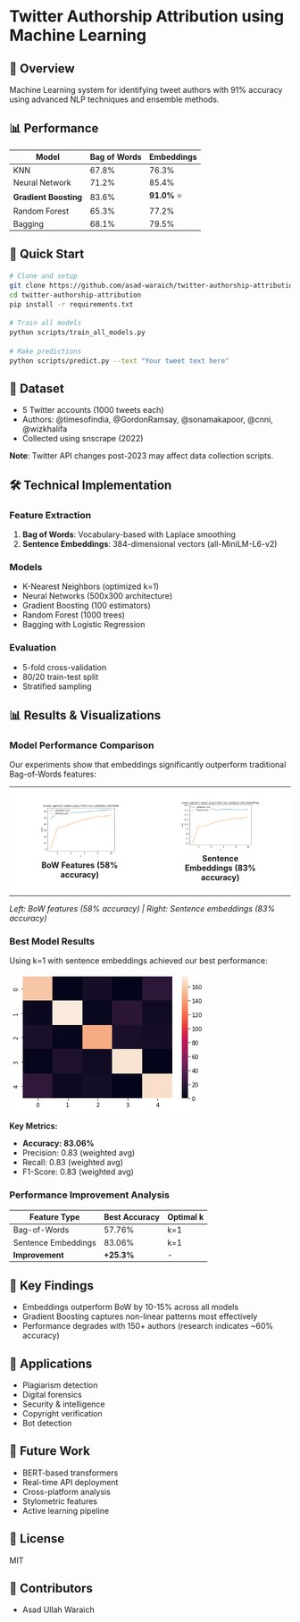 # Twitter Authorship Attribution using Machine Learning

## 🎯 Overview
Machine Learning system for identifying tweet authors with 91% accuracy using advanced NLP techniques and ensemble methods.

## 📊 Performance

| Model | Bag of Words | Embeddings |
|-------|-------------|------------|
| KNN | 67.8% | 76.3% |
| Neural Network | 71.2% | 85.4% |
| **Gradient Boosting** | 83.6% | **91.0%** ⭐ |
| Random Forest | 65.3% | 77.2% |
| Bagging | 68.1% | 79.5% |

## 🚀 Quick Start
```bash
# Clone and setup
git clone https://github.com/asad-waraich/twitter-authorship-attribution.git
cd twitter-authorship-attribution
pip install -r requirements.txt

# Train all models
python scripts/train_all_models.py

# Make predictions
python scripts/predict.py --text "Your tweet text here"
```

## 📁 Dataset
- 5 Twitter accounts (1000 tweets each)
- Authors: @timesofindia, @GordonRamsay, @sonamakapoor, @cnni, @wizkhalifa
- Collected using snscrape (2022)

**Note**: Twitter API changes post-2023 may affect data collection scripts.

## 🛠️ Technical Implementation

### Feature Extraction
1. **Bag of Words**: Vocabulary-based with Laplace smoothing
2. **Sentence Embeddings**: 384-dimensional vectors (all-MiniLM-L6-v2)

### Models
- K-Nearest Neighbors (optimized k=1)
- Neural Networks (500x300 architecture)
- Gradient Boosting (100 estimators)
- Random Forest (1000 trees)
- Bagging with Logistic Regression

### Evaluation
- 5-fold cross-validation
- 80/20 train-test split
- Stratified sampling
## 📊 Results & Visualizations

### Model Performance Comparison

Our experiments show that embeddings significantly outperform traditional Bag-of-Words features:

<table align="center">
  <tr>
    <td align="center" width="50%" style="background-color:white; padding:10px;">
      <figure>
        <img src="images/bow_performance.png" alt="BoW Loss Plot" width="95%">
        <figcaption><b>BoW Features (58% accuracy)</b></figcaption>
      </figure>
    </td>
    <td align="center" width="50%" style="background-color:white; padding:10px;">
      <figure>
        <img src="images/embeddings_performance.png" alt="Embeddings Loss Plot" width="95%">
        <figcaption><b>Sentence Embeddings (83% accuracy)</b></figcaption>
      </figure>
    </td>
  </tr>
</table>



*Left: BoW features (58% accuracy) | Right: Sentence embeddings (83% accuracy)*

### Best Model Results

Using k=1 with sentence embeddings achieved our best performance:

![Best Model Results](images/best_confusion_matrix.png)

**Key Metrics:**
- **Accuracy: 83.06%** 
- Precision: 0.83 (weighted avg)
- Recall: 0.83 (weighted avg)
- F1-Score: 0.83 (weighted avg)

### Performance Improvement Analysis

| Feature Type | Best Accuracy | Optimal k |
|-------------|--------------|-----------|
| Bag-of-Words | 57.76% | k=1 |
| Sentence Embeddings | 83.06% | k=1 |
| **Improvement** | **+25.3%** | - |

## 🔬 Key Findings
- Embeddings outperform BoW by 10-15% across all models
- Gradient Boosting captures non-linear patterns most effectively
- Performance degrades with 150+ authors (research indicates ~60% accuracy)

## 📝 Applications
- Plagiarism detection
- Digital forensics
- Security & intelligence
- Copyright verification
- Bot detection

## 🚧 Future Work
- BERT-based transformers
- Real-time API deployment
- Cross-platform analysis
- Stylometric features
- Active learning pipeline

## 📄 License
MIT

## 🤝 Contributors
- Asad Ullah Waraich
